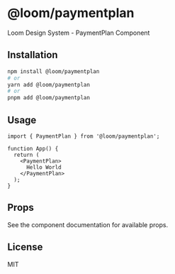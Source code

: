 # @loom/paymentplan

Loom Design System - PaymentPlan Component

## Installation

```bash
npm install @loom/paymentplan
# or
yarn add @loom/paymentplan
# or
pnpm add @loom/paymentplan
```

## Usage

```tsx
import { PaymentPlan } from '@loom/paymentplan';

function App() {
  return (
    <PaymentPlan>
      Hello World
    </PaymentPlan>
  );
}
```

## Props

See the component documentation for available props.

## License

MIT
